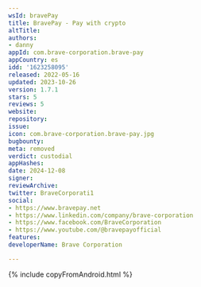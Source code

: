 ```yaml
---
wsId: bravePay
title: BravePay - Pay with crypto
altTitle: 
authors:
- danny
appId: com.brave-corporation.brave-pay
appCountry: es
idd: '1623258095'
released: 2022-05-16
updated: 2023-10-26
version: 1.7.1
stars: 5
reviews: 5
website: 
repository: 
issue: 
icon: com.brave-corporation.brave-pay.jpg
bugbounty: 
meta: removed
verdict: custodial
appHashes: 
date: 2024-12-08
signer: 
reviewArchive: 
twitter: BraveCorporati1
social:
- https://www.bravepay.net
- https://www.linkedin.com/company/brave-corporation
- https://www.facebook.com/BraveCorporation
- https://www.youtube.com/@bravepayofficial
features: 
developerName: Brave Corporation

---
```


{% include copyFromAndroid.html %}
